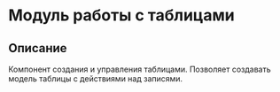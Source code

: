 Модуль работы с таблицами
===================================================

Описание
------------
Компонент создания и управления таблицами. Позволяет создавать модель таблицы с действиями над записями.
